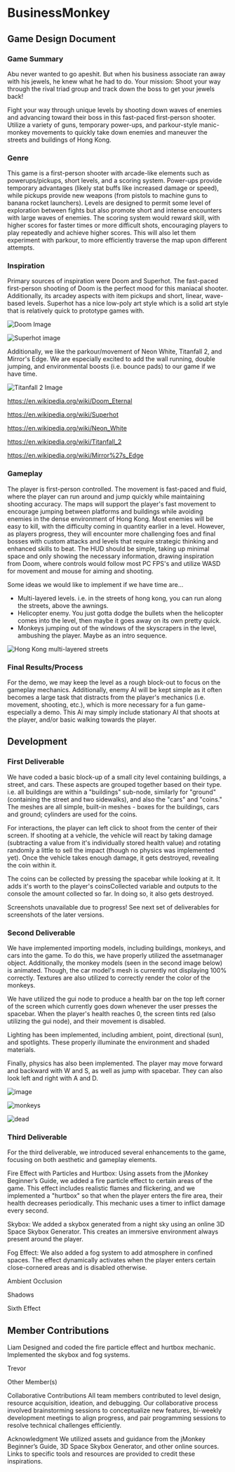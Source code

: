 ﻿# BusinessMonkey

## Game Design Document

### Game Summary

Abu never wanted to go apeshit. But when his business associate ran away with his jewels, he knew what he had to do. Your mission: Shoot your way through the rival triad group and track down the boss to get your jewels back!

Fight your way through unique levels by shooting down waves of enemies and advancing toward their boss in this fast-paced first-person shooter. Utilize a variety of guns, temporary power-ups, and parkour-style manic-monkey movements to quickly take down enemies and maneuver the streets and buildings of Hong Kong.

### Genre

This game is a first-person shooter with arcade-like elements such as powerups/pickups, short levels, and a scoring system. Power-ups provide temporary advantages (likely stat buffs like increased damage or speed), while pickups provide new weapons (from pistols to machine guns to banana rocket launchers). Levels are designed to permit some level of exploration between fights but also promote short and intense encounters with large waves of enemies. The scoring system would reward skill, with higher scores for faster times or more difficult shots, encouraging players to play repeatedly and achieve higher scores. This will also let them experiment with parkour, to more efficiently traverse the map upon different attempts.

### Inspiration

Primary sources of inspiration were Doom and Superhot. The fast-paced first-person shooting of Doom is the perfect mood for this maniacal shooter. Additionally, its arcadey aspects with item pickups and short, linear, wave-based levels. Superhot has a nice low-poly art style which is a solid art style that is relatively quick to prototype games with.

![Doom Image](https://external-content.duckduckgo.com/iu/?u=https%3A%2F%2Fimages.pushsquare.com%2Fscreenshots%2F103600%2Flarge.jpg&f=1&nofb=1&ipt=48558be15b865f387e14a68127de6a1579900413b41cbcfef43a896ebf8de1eb&ipo=images)

![Superhot image](https://external-content.duckduckgo.com/iu/?u=https%3A%2F%2Fwww.cgmagonline.com%2Fwp-content%2Fuploads%2F2017%2F07%2Fsuperhot-ps4-review-super-cool-9.jpg&f=1&nofb=1&ipt=52abd44752b9b5562a277215f79e570d3a5968e052ac973daf33660b391f58f2&ipo=images)

Additionally, we like the parkour/movement of Neon White, Titanfall 2, and Mirror's Edge. We are especially excited to add the wall running, double jumping, and environmental boosts (i.e. bounce pads) to our game if we have time.

![Titanfall 2 Image](https://external-content.duckduckgo.com/iu/?u=https%3A%2F%2Fstatic0.gamerantimages.com%2Fwordpress%2Fwp-content%2Fuploads%2Ftitanfall-pilot-wall-running.jpg&f=1&nofb=1&ipt=d6687f8505034fd2638038fada51e0d938a14e548dbf445e433f6840208bd2f1&ipo=images)

<https://en.wikipedia.org/wiki/Doom_Eternal>

<https://en.wikipedia.org/wiki/Superhot>

<https://en.wikipedia.org/wiki/Neon_White>

<https://en.wikipedia.org/wiki/Titanfall_2>

<https://en.wikipedia.org/wiki/Mirror%27s_Edge>

### Gameplay

The player is first-person controlled. The movement is fast-paced and fluid, where the player can run around and jump quickly while maintaining shooting accuracy. The maps will support the player's fast movement to encourage jumping between platforms and buildings while avoiding enemies in the dense environment of Hong Kong. Most enemies will be easy to kill, with the difficulty coming in quantity earlier in a level. However, as players progress, they will encounter more challenging foes and final bosses with custom attacks and levels that require strategic thinking and enhanced skills to beat. The HUD should be simple, taking up minimal space and only showing the necessary information, drawing inspiration from Doom, where controls would follow most PC FPS's and utilize WASD for movement and mouse for aiming and shooting.

Some ideas we would like to implement if we have time are...

- Multi-layered levels. i.e. in the streets of hong kong, you can run along the streets, above the awnings.
- Helicopter enemy. You just gotta dodge the bullets when the helicopter comes into the level, then maybe it goes away on its own pretty quick.
- Monkeys jumping out of the windows of the skyscrapers in the level, ambushing the player. Maybe as an intro sequence.

![Hong Kong multi-layered streets](https://external-content.duckduckgo.com/iu/?u=https%3A%2F%2Fwallpaperaccess.com%2Ffull%2F1922270.jpg&f=1&nofb=1&ipt=b4c3e5ad7778b1a9cba2b6a15b5266bb2b26feed20a21df00a1a68fa081b9d42&ipo=images)

### Final Results/Process

For the demo, we may keep the level as a rough block-out to focus on the gameplay mechanics. Additionally, enemy AI will be kept simple as it often becomes a large task that distracts from the player's mechanics (i.e. movement, shooting, etc.), which is more necessary for a fun game- especially a demo. This Ai may simply include stationary AI that shoots at the player, and/or basic walking towards the player.

## Development

### First Deliverable

We have coded a basic block-up of a small city level containing buildings, a street, and cars. These aspects are grouped together based on their type. i.e. all buildings are within a "buildings" sub-node, similarly for "ground" (containing the street and two sidewalks), and also the "cars" and "coins." The meshes are all simple, built-in meshes - boxes for the buildings, cars and ground; cylinders are used for the coins.

For interactions, the player can left click to shoot from the center of their screen. If shooting at a vehicle, the vehicle will react by taking damage (subtracting a value from it's individually stored health value) and rotating randomly a little to sell the impact (though no physics was implemented yet). Once the vehicle takes enough damage, it gets destroyed, revealing the coin within it.

The coins can be collected by pressing the spacebar while looking at it. It adds it's worth to the player's coinsCollected variable and outputs to the console the amount collected so far. In doing so, it also gets destroyed.

Screenshots unavailable due to progress! See next set of deliverables for screenshots of the later versions.

### Second Deliverable

We have implemented importing models, including buildings, monkeys, and cars into the game. To do this, we have properly utilized the assetmanager object. Additionally, the monkey models (seen in the second image below) is animated. Though, the car model's mesh is currently not displaying 100% correctly. Textures are also utilized to correctly render the color of the monkeys.

We have utilized the gui node to produce a health bar on the top left corner of the screen which currently goes down whenever the user presses the spacebar. When the player's health reaches 0, the screen tints red (also utilizing the gui node), and their movement is disabled.

Lighting has been implemented, including ambient, point, directional (sun), and spotlights. These properly illuminate the environment and shaded materials.

Finally, physics has also been implemented. The player may move forward and backward with W and S, as well as jump with spacebar. They can also look left and right with A and D.

![image](image.png)

![monkeys](image-1.png)

![dead](image-2.png)

### Third Deliverable

For the third deliverable, we introduced several enhancements to the game, focusing on both aesthetic and gameplay elements.

Fire Effect with Particles and Hurtbox: 
Using assets from the jMonkey Beginner’s Guide, we added a fire particle effect to certain areas of the game. This effect includes realistic flames and flickering, and we implemented a "hurtbox" so that when the player enters the fire area, their health decreases periodically. This mechanic uses a timer to inflict damage every second.

Skybox: 
We added a skybox generated from a night sky using an online 3D Space Skybox Generator. This creates an immersive environment always present around the player.

Fog Effect: 
We also added a fog system to add atmosphere in confined spaces. The effect dynamically activates when the player enters certain close-cornered areas and is disabled otherwise.

Ambient Occlusion

Shadows

Sixth Effect

## Member Contributions

Liam
Designed and coded the fire particle effect and hurtbox mechanic.
Implemented the skybox and fog systems.

Trevor



Other Member(s)



Collaborative Contributions
All team members contributed to level design, resource acquisition, ideation, and debugging. Our collaborative process involved brainstorming sessions to conceptualize new features, bi-weekly development meetings to align progress, and pair programming sessions to resolve technical challenges efficiently.

Acknowledgment
We utilized assets and guidance from the jMonkey Beginner’s Guide, 3D Space Skybox Generator, and other online sources. Links to specific tools and resources are provided to credit these inspirations.
